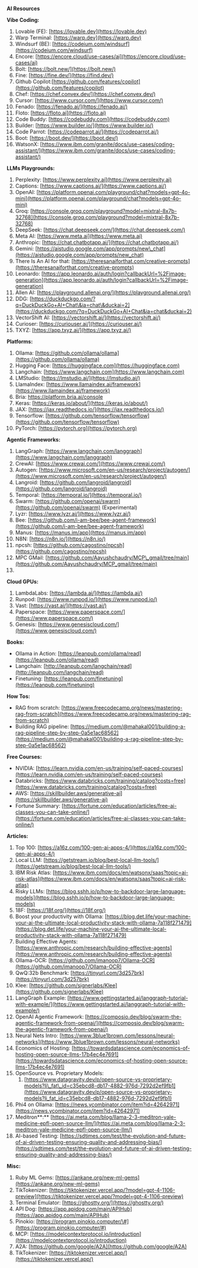 **AI Resources**

**Vibe Coding:**

1. Lovable (FE): [https://lovable.dev](https://lovable.dev)  
2. Warp Terminal: [https://warp.dev](https://warp.dev)  
3. Windsurf (BE): [https://codeium.com/windsurf](https://codeium.com/windsurf)  
4. Encore: [https://encore.cloud/use-cases/ai](https://encore.cloud/use-cases/ai)  
5. Bolt: [https://bolt.new/](https://bolt.new/)  
6. Fine: [https://fine.dev/](https://find.dev/)  
7. Github Copilot:[https://github.com/features/copilot](https://github.com/features/copilot)  
8. Chef: [https://chef.convex.dev/](https://chef.convex.dev/)  
9. Cursor: [https://www.cursor.com/](https://www.cursor.com/)  
10. Fenado: [https://fenado.ai/](https://fenado.ai/)  
11. Floto:  [https://floto.ai](https://floto.ai)  
12. Code Buddy: [https://codebuddy.com](https://codebuddy.com)  
13. Builder: [https://www.builder.io/](https://www.builder.io/)  
14. Code Parrot: [https://codeparrot.ai/](https://codeparrot.ai/)  
15. Boot: [https://boot.dev/](https://boot.dev/)  
16. WatsonX: [https://www.ibm.com/granite/docs/use-cases/coding-assistant/](https://www.ibm.com/granite/docs/use-cases/coding-assistant/)  

**LLMs Playgrounds:**

1. Perplexity: [https://www.perplexity.ai](https://www.perplexity.ai)  
2. Captions: [https://www.captions.ai/](https://www.captions.ai/)  
3. OpenAI: [https://platform.openai.com/playground/chat?models=gpt-4o-mini](https://platform.openai.com/playground/chat?models=gpt-4o-mini)  
4. Groq: [https://console.groq.com/playground?model=mixtral-8x7b-32768](https://console.groq.com/playground?model=mixtral-8x7b-32768)  
5. DeepSeek: [https://chat.deepseek.com/](https://chat.deepseek.com/)  
6. Meta AI: [https://www.meta.ai](https://www.meta.ai)  
7. Anthropic: [https://chat.chatbotapp.ai/](https://chat.chatbotapp.ai/)  
8. Gemini: [https://aistudio.google.com/app/prompts/new\_chat](https://aistudio.google.com/app/prompts/new_chat)  
9. There Is An AI for that: [https://theresanaiforthat.com/creative-prompts](https://theresanaiforthat.com/creative-prompts)  
10. Leonardo: [https://app.leonardo.ai/auth/login?callbackUrl=%2Fimage-generation](https://app.leonardo.ai/auth/login?callbackUrl=%2Fimage-generation)  
11. Allen AI: [https://playground.allenai.org/](https://playground.allenai.org/)  
12. DDG: [https://duckduckgo.com/?q=DuckDuckGo+AI+Chat\&ia=chat\&duckai=2](https://duckduckgo.com/?q=DuckDuckGo+AI+Chat&ia=chat&duckai=2)  
13. VectorShift AI: [https://vectorshift.ai/](https://vectorshift.ai/)  
14. Curioser: [https://curiouser.ai/](https://curiouser.ai/)  
15. TXYZ: [https://app.txyz.ai/](https://app.txyz.ai/)  

**Platforms:**

1. Ollama: [https://github.com/ollama/ollama](https://github.com/ollama/ollama)  
2. Hugging Face: [https://huggingface.com](https://huggingface.com)  
3. Langchain: [https://www.langchain.com](https://www.langchain.com)  
4. LMStudio: [https://lmstudio.ai/](https://lmstudio.ai/)  
5. LlamaIndex: [https://www.llamaindex.ai/framework](https://www.llamaindex.ai/framework)  
6. Bria: https://platform.bria.ai/console  
7. Keras: [https://keras.io/about/](https://keras.io/about/)  
8. JAX: [https://jax.readthedocs.io/](https://jax.readthedocs.io/)  
9. Tensorflow: [https://github.com/tensorflow/tensorflow](https://github.com/tensorflow/tensorflow)  
10. PyTorch: [https://pytorch.org](https://pytorch.org)  
    

**Agentic Frameworks:** 

1. LangGraph: [https://www.langchain.com/langgraph](https://www.langchain.com/langgraph)  
2. CrewAI: [https://www.crewai.com/](https://www.crewai.com/)  
3. Autogen: [https://www.microsoft.com/en-us/research/project/autogen/](https://www.microsoft.com/en-us/research/project/autogen/)  
4. Langroid: [https://github.com/langroid/langroid](https://github.com/langroid/langroid)  
5. Temporal: [https://temporal.io/](https://temporal.io/)  
6. Swarm: [https://github.com/openai/swarm](https://github.com/openai/swarm) (Experimental)  
7. Lyzr: [https://www.lyzr.ai/](https://www.lyzr.ai/)  
8. Bee: [https://github.com/i-am-bee/bee-agent-framework](https://github.com/i-am-bee/bee-agent-framework)  
9. Manus: [https://manus.im/app](https://manus.im/app)  
10. N8N: [https://n8n.io/](https://n8n.io/)  
11. npcsh: [https://github.com/cagostino/npcsh](https://github.com/cagostino/npcsh)  
12. MPC GMail: [https://github.com/Aayushchaudry/MCP\_gmail/tree/main](https://github.com/Aayushchaudry/MCP_gmail/tree/main)  
13. 

**Cloud GPUs:**

1. LambdaLabs: [https://lambda.ai/](https://lambda.ai/)  
2. Runpod: [https://www.runpod.io/](https://www.runpod.io/)  
3. Vast: [https://vast.ai/](https://vast.ai/)  
4. Paperspace: [https://www.paperspace.com/](https://www.paperspace.com/)  
5. Genesis: [https://www.genesiscloud.com/](https://www.genesiscloud.com/)

**Books:**

* Ollama in Action: [https://leanpub.com/ollama/read](https://leanpub.com/ollama/read)  
* Langchain: [http://leanpub.com/langchain/read](http://leanpub.com/langchain/read)  
* Finetuning: [https://leanpub.com/finetuning](https://leanpub.com/finetuning)

**How Tos:**

* RAG from scratch: [https://www.freecodecamp.org/news/mastering-rag-from-scratch](https://www.freecodecamp.org/news/mastering-rag-from-scratch)  
* Building RAG pipeline: [https://medium.com/@mahakal001/building-a-rag-pipeline-step-by-step-0a5e1ac68562](https://medium.com/@mahakal001/building-a-rag-pipeline-step-by-step-0a5e1ac68562)

**Free Courses:**

* NVIDIA: [https://learn.nvidia.com/en-us/training/self-paced-courses](https://learn.nvidia.com/en-us/training/self-paced-courses)  
* Databricks: [https://www.databricks.com/training/catalog?costs=free](https://www.databricks.com/training/catalog?costs=free)  
* AWS: [https://skillbuilder.aws/generative-ai](https://skillbuilder.aws/generative-ai)  
* Fortune Summary: [https://fortune.com/education/articles/free-ai-classes-you-can-take-online/](https://fortune.com/education/articles/free-ai-classes-you-can-take-online/)

**Articles:**

1. Top 100: [https://a16z.com/100-gen-ai-apps-4/](https://a16z.com/100-gen-ai-apps-4/)  
2. Local LLM: [https://getstream.io/blog/best-local-llm-tools/](https://getstream.io/blog/best-local-llm-tools/)  
3. IBM Risk Atlas: [https://www.ibm.com/docs/en/watsonx/saas?topic=ai-risk-atlas](https://www.ibm.com/docs/en/watsonx/saas?topic=ai-risk-atlas)  
4. Risky LLMs: [https://blog.sshh.io/p/how-to-backdoor-large-language-models](https://blog.sshh.io/p/how-to-backdoor-large-language-models)  
5. 18F: [https://18f.org/](https://18f.org/)  
6. Boost your productivity with Ollama: [https://blog.det.life/your-machine-your-ai-the-ultimate-local-productivity-stack-with-ollama-7a118f271479](https://blog.det.life/your-machine-your-ai-the-ultimate-local-productivity-stack-with-ollama-7a118f271479)  
7. Building Effective Agents: [https://www.anthropic.com/research/building-effective-agents](https://www.anthropic.com/research/building-effective-agents)  
8. Ollama-OCR: [https://github.com/imanoop7/Ollama-OCR](https://github.com/imanoop7/Ollama-OCR)  
9. QwQ:32b Benchmark: [https://tinyurl.com/3d257brk](https://tinyurl.com/3d257brk)  
10. Klee: [https://github.com/signerlabs/Klee](https://github.com/signerlabs/Klee)  
11. LangGraph Example: [https://www.gettingstarted.ai/langgraph-tutorial-with-example/](https://www.gettingstarted.ai/langgraph-tutorial-with-example/)  
12. OpenAI Agentic Framework: [https://composio.dev/blog/swarm-the-agentic-framework-from-openai/](https://composio.dev/blog/swarm-the-agentic-framework-from-openai/)  
13. Neural Nets Intro: [https://www.3blue1brown.com/lessons/neural-networks](https://www.3blue1brown.com/lessons/neural-networks)  
14. Economics of Hosting: [https://towardsdatascience.com/economics-of-hosting-open-source-llms-17b4ec4e7691](https://towardsdatascience.com/economics-of-hosting-open-source-llms-17b4ec4e7691)  
15. OpenSource vs. Proprietary Models:   
    1. [https://www.datagravity.dev/p/open-source-vs-proprietary-models?li\_fat\_id=c35ebcd8-db17-4882-976d-7292d2ef9fb1](https://www.datagravity.dev/p/open-source-vs-proprietary-models?li_fat_id=c35ebcd8-db17-4882-976d-7292d2ef9fb1)   
16. Phi4 on Ollama: [https://news.ycombinator.com/item?id=42642971](https://news.ycombinator.com/item?id=42642971)  
17. Meditron**:** [https://ai.meta.com/blog/llama-2-3-meditron-yale-medicine-epfl-open-source-llm/](https://ai.meta.com/blog/llama-2-3-meditron-yale-medicine-epfl-open-source-llm/)   
18. AI-based Testing: [https://sdtimes.com/test/the-evolution-and-future-of-ai-driven-testing-ensuring-quality-and-addressing-bias/](https://sdtimes.com/test/the-evolution-and-future-of-ai-driven-testing-ensuring-quality-and-addressing-bias/)  

**Misc:**

1. Ruby ML Gems: [https://ankane.org/new-ml-gems](https://ankane.org/new-ml-gems)  
2. TikTokenizer: [https://tiktokenizer.vercel.app/?model=gpt-4-1106-preview](https://tiktokenizer.vercel.app/?model=gpt-4-1106-preview)  
3. Terminal Emulator: [https://ghostty.org/](https://ghostty.org/)  
4. API Dog: [https://app.apidog.com/main/APIHub](https://app.apidog.com/main/APIHub)  
5. Pinokio: [https://program.pinokio.computer/\#](https://program.pinokio.computer/#)  
6. MCP: [https://modelcontextprotocol.io/introduction](https://modelcontextprotocol.io/introduction)  
7. A2A: [https://github.com/google/A2A](https://github.com/google/A2A)  
8. TikTokenizer: [https://tiktokenizer.vercel.app/](https://tiktokenizer.vercel.app/)  

